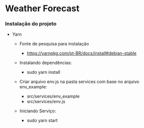 # Weather Forecast

   ### Instalação do projeto
   + Yarn 
      + Fonte de pesquisa para instalação
          + https://yarnpkg.com/pt-BR/docs/install#debian-stable

      + Instalando dependências:
          + sudo yarn install
          
      + Criar arquivo env.js na pasta services com base no arquivo env_example:
          + src/services/env_example
          + src/services/env.js

      + Iniciando Serviço:
          + sudo yarn start
